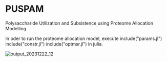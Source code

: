 # PUSPAM
Polysaccharide Utilization and Subsistence using Proteome Allocation Modelling

In oder to run the proteome allocation model, execute 
include("params.jl")
include("constr.jl")
include("optmsr.jl")
in julia.

![output_20231222_12](https://github.com/buckwiese/PUSPAM/assets/151577153/a98944b3-e375-4aab-8096-586593b5c34e)

